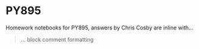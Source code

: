 # PY895
Homework notebooks for PY895, answers by Chris Cosby are inline with...
> ... block comment formatting
